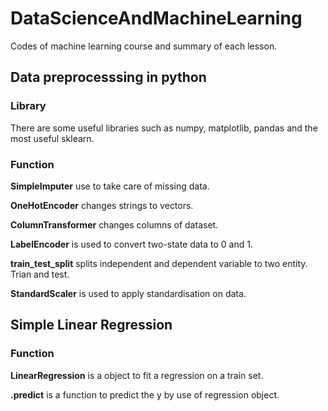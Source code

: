 # DataScienceAndMachineLearning
Codes of machine learning course and summary of each lesson.

## Data preprocesssing in python

### Library
There are some useful libraries such as numpy, matplotlib, pandas and the most useful sklearn.

### Function
__SimpleImputer__ use to take care of missing data.

__OneHotEncoder__ changes strings to vectors.

__ColumnTransformer__ changes columns of dataset.

__LabelEncoder__ is used to convert two-state data to 0 and 1.

__train_test_split__ splits independent and dependent variable to two entity. Trian and test. 

__StandardScaler__ is used to apply standardisation on data.


## Simple Linear Regression

### Function
__LinearRegression__ is a object to fit a regression on a train set.

__.predict__ is a function to predict the y by use of regression object.

